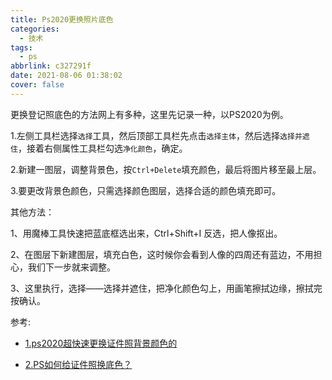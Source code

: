 ```yaml
---
title: Ps2020更换照片底色
categories:
  - 技术
tags:
  - ps
abbrlink: c327291f
date: 2021-08-06 01:38:02
cover: false
---
```


 更换登记照底色的方法网上有多种，这里先记录一种，以PS2020为例。

1.左侧工具栏选择`选择`工具，然后顶部工具栏先点击`选择主体`，然后选择`选择并遮住`，接着右侧属性工具栏勾选`净化颜色`，确定。

2.新建一图层，调整背景色，按`Ctrl+Delete`填充颜色，最后将图片移至最上层。

3.要更改背景色颜色，只需选择颜色图层，选择合适的颜色填充即可。



其他方法：

1、用魔棒工具快速把蓝底框选出来，Ctrl+Shift+I 反选，把人像抠出。

2、在图层下新建图层，填充白色，这时候你会看到人像的四周还有蓝边，不用担心，我们下一步就来调整。

3、这里执行，选择——选择并遮住，把净化颜色勾上，用画笔擦拭边缘，擦拭完按确认。

参考:

+ [1.ps2020超快速更换证件照背景颜色的](https://www.bilibili.com/video/BV1Q741147i4/)

+ [2.PS如何给证件照换底色？](https://zhuanlan.zhihu.com/p/97560952)

